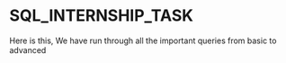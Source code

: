 # SQL_INTERNSHIP_TASK
Here is this, We have run through all the important queries from basic to advanced

